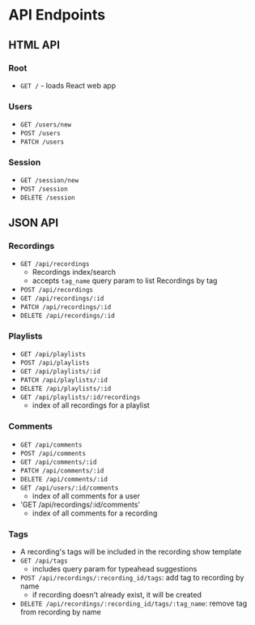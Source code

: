 # API Endpoints

## HTML API

### Root

- `GET /` - loads React web app

### Users

- `GET /users/new`
- `POST /users`
- `PATCH /users`

### Session

- `GET /session/new`
- `POST /session`
- `DELETE /session`

## JSON API

### Recordings

- `GET /api/recordings`
  - Recordings index/search
  - accepts `tag_name` query param to list Recordings by tag
- `POST /api/recordings`
- `GET /api/recordings/:id`
- `PATCH /api/recordings/:id`
- `DELETE /api/recordings/:id`

### Playlists

- `GET /api/playlists`
- `POST /api/playlists`
- `GET /api/playlists/:id`
- `PATCH /api/playlists/:id`
- `DELETE /api/playlists/:id`
- `GET /api/playlists/:id/recordings`
  - index of all recordings for a playlist

### Comments

- `GET /api/comments`
- `POST /api/comments`
- `GET /api/comments/:id`
- `PATCH /api/comments/:id`
- `DELETE /api/comments/:id`
- `GET /api/users/:id/comments`
  - index of all comments for a user
- 'GET /api/recordings/:id/comments'
  - index of all comments for a recording

### Tags

- A recording's tags will be included in the recording show template
- `GET /api/tags`
  - includes query param for typeahead suggestions
- `POST /api/recordings/:recording_id/tags`: add tag to recording by name
  - if recording doesn't already exist, it will be created
- `DELETE /api/recordings/:recording_id/tags/:tag_name`: remove tag from recording by name
